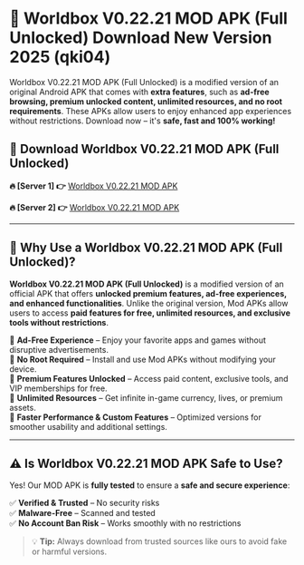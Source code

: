# 📲 Worldbox V0.22.21 MOD APK (Full Unlocked) Download New Version 2025 (qki04)

Worldbox V0.22.21 MOD APK (Full Unlocked) is a modified version of an original Android APK that comes with **extra features**, such as **ad-free browsing, premium unlocked content, unlimited resources, and no root requirements**. These APKs allow users to enjoy enhanced app experiences without restrictions. Download now – it's **safe, fast and 100% working!**

## **📲 Download Worldbox V0.22.21 MOD APK (Full Unlocked)**

 **🔥 [Server 1] 👉** [Worldbox V0.22.21 MOD APK](https://hapymods.com?title=Worldbox+V0.22.21+MOD+APK&ref=Ax1)

 **🔥 [Server 2] 👉** [Worldbox V0.22.21 MOD APK](https://hapymods.com?title=Worldbox+V0.22.21+MOD+APK&ref=Ax1)

---

## **📌 Why Use a Worldbox V0.22.21 MOD APK (Full Unlocked)?**

**Worldbox V0.22.21 MOD APK (Full Unlocked)** is a modified version of an official APK that offers **unlocked premium features, ad-free experiences, and enhanced functionalities**. Unlike the original version, Mod APKs allow users to access **paid features for free, unlimited resources, and exclusive tools without restrictions**.

🔹 **Ad-Free Experience** – Enjoy your favorite apps and games without disruptive advertisements.  
🔹 **No Root Required** – Install and use Mod APKs without modifying your device.  
🔹 **Premium Features Unlocked** – Access paid content, exclusive tools, and VIP memberships for free.  
🔹 **Unlimited Resources** – Get infinite in-game currency, lives, or premium assets.  
🔹 **Faster Performance & Custom Features** – Optimized versions for smoother usability and additional settings.  

---

## **⚠️ Is Worldbox V0.22.21 MOD APK Safe to Use?**

Yes! Our MOD APK is **fully tested** to ensure a **safe and secure experience**:

✅ **Verified & Trusted** – No security risks  
✅ **Malware-Free** – Scanned and tested  
✅ **No Account Ban Risk** – Works smoothly with no restrictions  

> 💡 **Tip:** Always download from trusted sources like ours to avoid fake or harmful versions.
